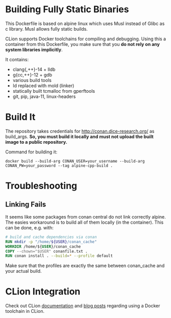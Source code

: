 # Building Fully Static Binaries

This Dockerfile is based on alpine linux which uses Musl instead of Glibc as c library. Musl allows fully static builds.

CLion supports Docker toolchains for compiling and debugging.
Using this a container from this Dockerfile, you make sure that you **do not rely on any system libraries implicitly**.

It contains:

- clang{,++}-14 + lldb
- g{cc,++}-12 + gdb
- various build tools
- ld replaced with mold (linker)
- statically built tcmalloc from gperftools
- git, pip, java-11, linux-headers

# Build It

The repository takes credentials for http://conan.dice-research.org/ as build_args.
**So, you must build it locally and must not upload the built image to a public repository.**

Command for building it:

```shell
docker build --build-arg CONAN_USER=your_username --build-arg CONAN_PW=your_password --tag alpine-cpp-build .
```

# Troubleshooting

## Linking Fails

It seems like some packages from conan central do not link correctly alpine. The easies workaround is to build all of
them locally (in the container).
This can be done, e.g. with:

```dockerfile
# build and cache dependencies via conan
RUN mkdir -p "/home/${USER}/conan_cache"
WORKDIR /home/${USER}/conan_cache
COPY --chown="$USER" conanfile.txt .
RUN conan install . --build=* --profile default
```

Make sure that the profiles are exactly the same between conan_cache and your actual build.

# CLion Integration

Check out CLion [documentation](https://www.jetbrains.com/help/clion/clion-toolchains-in-docker.html)
and [blog posts](https://blog.jetbrains.com/clion/2020/01/using-docker-with-clion/) regarding using a Docker toolchain in CLion. 